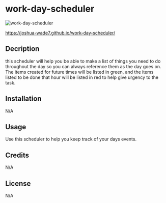 # work-day-scheduler

![work-day-scheduler](https://user-images.githubusercontent.com/123442413/220248751-cd5d130e-00cf-47ab-93a4-696460a2b103.PNG)

https://joshua-wade7.github.io/work-day-scheduler/

## Decription

this scheduler will help you be able to make a list of things you need to do throughout the day so you can always reference them as the day goes on. The items created for future times will be listed in green, and the items listed to be done that hour will be listed in red to help give urgency to the task.

## Installation

N/A

## Usage

Use this scheduler to help you keep track of your days events.

## Credits

N/A

## License

N/A
